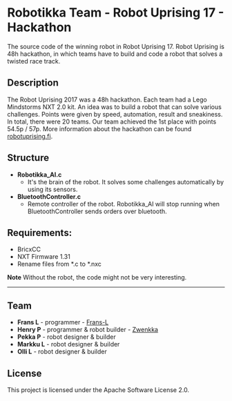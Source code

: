 # Robotikka Team - Robot Uprising 17 - Hackathon 

The source code of the winning robot in Robot Uprising 17. Robot Uprising is 48h hackathon, in which teams have to build and code a robot that solves a twisted race track. 

## Description

The Robot Uprising 2017 was a 48h hackathon. Each team had a Lego Mindstorms NXT 2.0 kit. An idea was to build a robot that can solve various challenges. Points were given by speed, automation, result and sneakiness. In total, there were 20 teams. Our team achieved the 1st place with points 54.5p / 57p. More information about the hackathon can be found [robotuprising.fi](http://robotuprising.fi/).

## Structure

* **Robotikka_AI.c**
    * It's the brain of the robot. It solves some challenges automatically by using its sensors.
* **BluetoothController.c** 
    * Remote controller of the robot. Robotikka_AI will stop running when BluetoothController sends orders over bluetooth.

## Requirements:

* BricxCC
* NXT Firmware 1.31 
* Rename files from *.c to *.nxc

**Note** Without the robot, the code might not be very interesting.

---

## Team

* **Frans L** - programmer - [Frans-L](https://github.com/Frans-L)
* **Henry P** - programmer & robot builder - [Zwenkka](https://github.com/Zwenkka)
* **Pekka P** - robot designer & builder
* **Markku L** - robot designer & builder
* **Olli L** - robot designer & builder

## License

This project is licensed under the Apache Software License 2.0.
